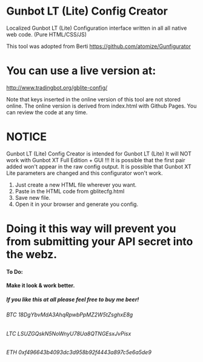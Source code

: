 # Gunbot LT (Lite) Config Creator
Localized Gunbot LT (Lite) Configuration interface written in all all native web code. (Pure HTML/CSS/JS)

This tool was adopted from Berti
https://github.com/atomize/Gunfigurator

# You can use a live version at: 
http://www.tradingbot.org/gblite-config/

Note that keys inserted in the online version of this tool are
not stored online. The online version is derived from index.html
with Github Pages. You can review the code at any time. 

# NOTICE
Gunbot LT (Lite) Config Creator is intended for Gunbot LT (Lite)
It will NOT work with Gunbot XT Full Edition + GUI !!!
It is possible that the first pair added won't appear in the raw config output. 
It is possible that Gunbot XT Lite parameters are changed and this configurator won't work.

1) Just create a new HTML file wherever you want. 
2) Paste in the HTML code from gblitecfg.html
3) Save new file.
4) Open it in your browser and generate you config.

# Doing it this way will prevent you from submitting your API secret into the webz.


#### To Do:
#### Make it look & work better.

##### If you like this at all please feel free to buy me beer!
###### BTC 18DgYbvMdA3AhqRpwbPpMZ2W5tZsghxE8g
###### LTC LSUZGQskN5NoWnyU78Ua8QTNGEsxJvPisx
###### ETH 0xf496643b4093dc3d958b92f4443a897c5e6a5de9